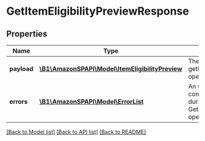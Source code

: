 # GetItemEligibilityPreviewResponse

## Properties
Name | Type | Description | Notes
------------ | ------------- | ------------- | -------------
**payload** | [**\B1\AmazonSPAPI\Model\ItemEligibilityPreview**](ItemEligibilityPreview.md) | The payload for the getItemEligibilityPreview operation. | [optional] 
**errors** | [**\B1\AmazonSPAPI\Model\ErrorList**](ErrorList.md) | An unexpected condition occurred during the GetItemEligibilityPreview operation. | [optional] 

[[Back to Model list]](../README.md#documentation-for-models) [[Back to API list]](../README.md#documentation-for-api-endpoints) [[Back to README]](../README.md)


